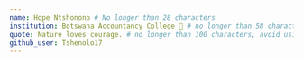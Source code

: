 ```yaml
---
name: Hope Ntshonono # No longer than 28 characters
institution: Botswana Accountancy College 🚩 # no longer than 58 characters
quote: Nature loves courage. # no longer than 100 characters, avoid using quotes(") to guarantee the format remains the same.
github_user: Tshenolo17
---
```

